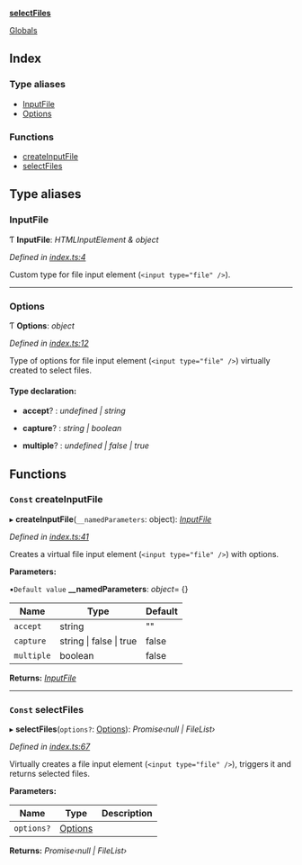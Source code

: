 **[selectFiles](README.md)**

[Globals](README.md)

## Index

### Type aliases

* [InputFile](README.md#inputfile)
* [Options](README.md#options)

### Functions

* [createInputFile](README.md#const-createinputfile)
* [selectFiles](README.md#const-selectfiles)

## Type aliases

###  InputFile

Ƭ **InputFile**: *HTMLInputElement & object*

*Defined in [index.ts:4](https://github.com/VitorLuizC/select-files/blob/e6d7c36/src/index.ts#L4)*

Custom type for file input element (`<input type="file" />`).

___

###  Options

Ƭ **Options**: *object*

*Defined in [index.ts:12](https://github.com/VitorLuizC/select-files/blob/e6d7c36/src/index.ts#L12)*

Type of options for file input element (`<input type="file" />`) virtually
created to select files.

#### Type declaration:

* **accept**? : *undefined | string*

* **capture**? : *string | boolean*

* **multiple**? : *undefined | false | true*

## Functions

### `Const` createInputFile

▸ **createInputFile**(`__namedParameters`: object): *[InputFile](README.md#inputfile)*

*Defined in [index.ts:41](https://github.com/VitorLuizC/select-files/blob/e6d7c36/src/index.ts#L41)*

Creates a virtual file input element (`<input type="file" />`) with options.

**Parameters:**

▪`Default value`  **__namedParameters**: *object*=  {}

Name | Type | Default |
------ | ------ | ------ |
`accept` | string | "" |
`capture` | string \| false \| true | false |
`multiple` | boolean | false |

**Returns:** *[InputFile](README.md#inputfile)*

___

### `Const` selectFiles

▸ **selectFiles**(`options?`: [Options](README.md#options)): *Promise‹null | FileList›*

*Defined in [index.ts:67](https://github.com/VitorLuizC/select-files/blob/e6d7c36/src/index.ts#L67)*

Virtually creates a file input element (`<input type="file" />`), triggers it
and returns selected files.

**Parameters:**

Name | Type | Description |
------ | ------ | ------ |
`options?` | [Options](README.md#options) |   |

**Returns:** *Promise‹null | FileList›*